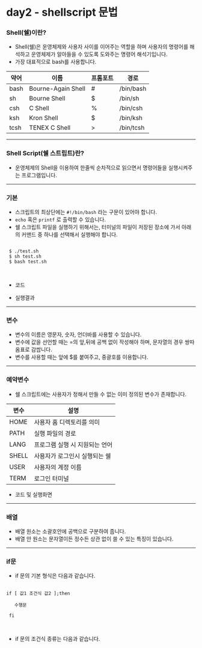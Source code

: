 # day2 - shellscript 문법

### Shell(쉘)이란?

- Shell(쉘)은 운영체제와 사용자 사이를 이어주는 역할을 하며 사용자의 명령어를 해석하고 운영체제가 알아들을 수 있도록 도와주는 명령어 해석기입니다.
- 가장 대표적으로 bash를 사용합니다.


|약어|이름|프롬포트|경로|
|-----|-----|-----|-----|
|bash|Bourne-Again Shell|#|/bin/bash|
|sh|Bourne Shell|$|/bin/sh|
|csh|C Shell|%|/bin/csh|
|ksh|Kron Shell|$|/bin/ksh|
|tcsh|TENEX C Shell|>|/bin/tcsh|

---

### Shell Script(쉘 스트립트)란?
- 운영체제의 Shell을 이용하여 한줄씩 순차적으로 읽으면서 명령어들을 실행시켜주는 프로그램입니다.

---

### 기본

- 스크립트의 최상단에는 `#!/bin/bash` 라는 구문이 있어야 합니다.
- `echo` 혹은 `printf` 로 출력할 수 있습니다.
- 쉘 스크립트 파일을 실행하기 위해서는, 터미널의 파일이 저장된 장소에 가서 아래의 커맨드 중 하나를 선택해서 실행해야 합니다.

<pre>
<code>
 $ ./test.sh
 $ sh test.sh
 $ bash test.sh
 </code>
 </pre>

 - 코드
 
 - 실행결과

---

### 변수

- 변수의 이름은 영문자, 숫자, 언더바를 사용할 수 있습니다.
- 변수에 값을 선언할 때는 =의 앞,뒤에 공백 없이 작성해야 하며, 문자열의 경우 쌍따옴표로 감쌉니다.
- 변수를 사용할 때는 앞에 $를 붙여주고, 중괄호를 이용합니다.

---

### 예약변수

- 쉘 스크립트에는 사용자가 정해서 만들 수 없는 이미 정의된 변수가 존재합니다.

|변수|설명|
|-----|-----|
|HOME|사용자 홈 디렉토리를 의미|
|PATH|실행 파일의 경로|
|LANG|프로그램 실행 시 지원되는 언어|
|SHELL|사용자가 로그인시 실행되는 쉘|
|USER|사용자의 계정 이름|
|TERM|로그인 터미널|

- 코드 및 실행화면


---

### 배열

- 배열 원소는 소괄호안에 공백으로 구분하여 줍니다.
- 배열 안 원소는 문자열이든 정수든 상관 없이 쓸 수 있는 특징이 있습니다.

---

### if문

- if 문의  기본 형식은 다음과 같습니다.
<pre>
<code>
if [ 값1 조건식 값2 ];then

   수행문

 fi
 </code>
 </pre>

- if 문의 조건식 종류는 다음과 같습니다.
